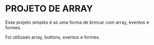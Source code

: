 # PROJETO DE ARRAY

<p>Esse projeto simples é só uma forma de brincar com array, eventos e formes.</p>

<p>Foi utilizado array, buttons, eventos e formes.</p>
